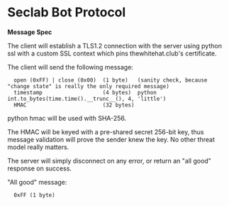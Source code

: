 Seclab Bot Protocol
===================

**Message Spec**

The client will establish a TLS1.2 connection with the server using python ssl with a custom SSL context which pins thewhitehat.club's certificate.

The client will send the following message:

```
  open (0xFF) | close (0x00)  (1 byte)   (sanity check, because "change state" is really the only required message)
  timestamp                   (4 bytes)  python int.to_bytes(time.time().__trunc__(), 4, 'little')
  HMAC                        (32 bytes)
```

python hmac will be used with SHA-256.

The HMAC will be keyed with a pre-shared secret 256-bit key, thus message validation will prove the sender knew the key. No other threat model really matters.

The server will simply disconnect on any error, or return an "all good" response on success.

"All good" message:

```
  0xFF (1 byte)
```
